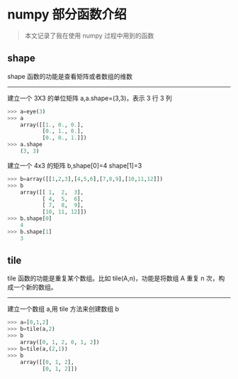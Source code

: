 # numpy 部分函数介绍

> 本文记录了我在使用 numpy 过程中用到的函数

## shape

shape 函数的功能是查看矩阵或者数组的维数

---

建立一个 3X3 的单位矩阵 a,a.shape=(3,3)，表示 3 行 3 列

```python
>>> a=eye(3)
>>> a
    array([[1., 0., 0.],
           [0., 1., 0.],
           [0., 0., 1.]])
>>> a.shape
    (3, 3)
```

建立一个 4x3 的矩阵 b,shape[0]=4 shape[1]=3

```python
>>> b=array([[1,2,3],[4,5,6],[7,8,9],[10,11,12]])
>>> b
    array([[ 1,  2,  3],
           [ 4,  5,  6],
           [ 7,  8,  9],
           [10, 11, 12]])
>>> b.shape[0]
    4
>>> b.shape[1]
    3
```

## tile

tile 函数的功能是重复某个数组。比如 tile(A,n)，功能是将数组 A 重复 n 次，构成一个新的数组。

---

建立一个数组 a,用 tile 方法来创建数组 b

```python
>>> a=[0,1,2]
>>> b=tile(a,2)
>>> b
    array([0, 1, 2, 0, 1, 2])
>>> b=tile(a,(2,1))
>>> b
    array([[0, 1, 2],
           [0, 1, 2]])
```
